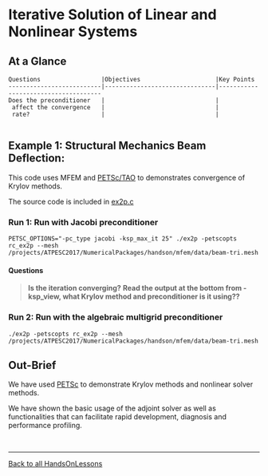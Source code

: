 # Iterative Solution of Linear and Nonlinear Systems

## At a Glance
<!-- (Expected # minutes to complete) %% temporarily omit -->

```
Questions                 |Objectives                     |Key Points
--------------------------|-------------------------------|-------------------------------------
Does the preconditioner   |                               |
 affect the convergence   |                               |
 rate?                    |                               |
                         
```

## Example 1: Structural Mechanics Beam Deflection:

This code uses MFEM and [PETSc/TAO](https://www.mcs.anl.gov/petsc/) to demonstrates convergence of Krylov methods.

The source code is included in [ex2p.c](./ex2p.c)

### Run 1: Run with Jacobi preconditioner

```
PETSC_OPTIONS="-pc_type jacobi -ksp_max_it 25" ./ex2p -petscopts rc_ex2p --mesh /projects/ATPESC2017/NumericalPackages/handson/mfem/data/beam-tri.mesh 
```
#### Questions
> **Is the iteration converging?**
> **Read the output at the bottom from -ksp_view, what Krylov method and preconditioner is it using??**

### Run 2: Run with the algebraic multigrid preconditioner

```
./ex2p -petscopts rc_ex2p --mesh /projects/ATPESC2017/NumericalPackages/handson/mfem/data/beam-tri.mesh 
```


## Out-Brief

We have used [PETSc](https://www.mcs.anl.gov/petsc/) to demonstrate Krylov methods and nonlinear solver methods.

We have shown the basic usage of the adjoint solver as well as functionalities that can facilitate rapid development, diagnosis and performance profiling.

<!-- Insert space, horizontal line, and link to HandsOnLesson table -->

&nbsp;

---

[Back to all HandsOnLessons](../lessons.md)
